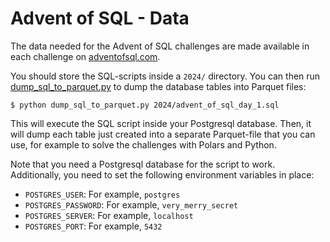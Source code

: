 # Advent of SQL - Data

The data needed for the Advent of SQL challenges are made available in each challenge on [adventofsql.com](https://adventofsql.com/).

You should store the SQL-scripts inside a `2024/` directory. You can then run [dump_sql_to_parquet.py](dump_sql_to_parquet.py) to dump the database tables into Parquet files:

```console
$ python dump_sql_to_parquet.py 2024/advent_of_sql_day_1.sql
```

This will execute the SQL script inside your Postgresql database. Then, it will dump each table just created into a separate Parquet-file that you can use, for example to solve the challenges with Polars and Python.

Note that you need a Postgresql database for the script to work. Additionally, you need to set the following environment variables in place:

- `POSTGRES_USER`: For example, `postgres`
- `POSTGRES_PASSWORD`: For example, `very_merry_secret`
- `POSTGRES_SERVER`: For example, `localhost`
- `POSTGRES_PORT`: For example, `5432`
